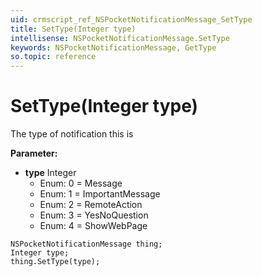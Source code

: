 ```yaml
---
uid: crmscript_ref_NSPocketNotificationMessage_SetType
title: SetType(Integer type)
intellisense: NSPocketNotificationMessage.SetType
keywords: NSPocketNotificationMessage, GetType
so.topic: reference
---
```


# SetType(Integer type)

The type of notification this is

**Parameter:** 
 - **type** Integer
     - Enum: 0 = Message 
     - Enum: 1 = ImportantMessage 
     - Enum: 2 = RemoteAction 
     - Enum: 3 = YesNoQuestion 
     - Enum: 4 = ShowWebPage 

```crmscript
NSPocketNotificationMessage thing;
Integer type;
thing.SetType(type);
```

